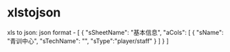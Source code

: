 # xlstojson
xls to json:
json format -
[
	{
		"sSheetName": "基本信息",
		"aCols": [
			{
				"sName": "青训中心",
				"sTechName": "",
				"sType":"player/staff"
			}
		]
	}
] 
